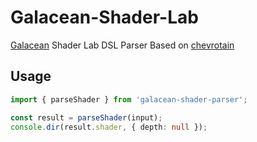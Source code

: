 # Galacean-Shader-Lab

[Galacean](https://galacean.antgroup.com/) Shader Lab DSL Parser Based on [chevrotain
](https://github.com/Chevrotain/chevrotain)

## Usage

```ts
import { parseShader } from 'galacean-shader-parser';

const result = parseShader(input);
console.dir(result.shader, { depth: null });
```

